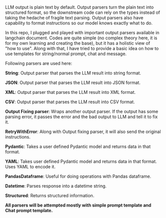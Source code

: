 LLM output is plain text by default. Output parsers turn the plain text into structured format, so the downstream code can rely on the types instead of taking the hedache of fragile text parsing. Output parsers also have capability to format instructions so our model knows exactly what to do.

In this repo, I plugged and played with important output parsers available in langchain document. Codes are quite simple (no complex theory here, it is for my own learning and creating the base), but it has a holistic view of "how to use". Along with that, I have tried to provide a basic idea on how to use templates for string/normal prompt, chat and message. 

Following parsers are used here:

**String**:  Output parser that parses the LLM result into string format.

**JSON**: Output parser that parses the LLM result into JSON format.

**XML**: Output parser that parses the LLM result into XML format.

**CSV**: Output parser that parses the LLM result into CSV format.

**Output Fixing parser**: Wraps another output parser. If the output has some parsing error, it passes the error and the bad output to LLM and tell it to fix it.

**RetryWithError**: Along with Output fixing parser, it will also send the original instructions.

**Pydantic**: Takes a user defined Pydantic model and returns data in that format.

**YAML**: Takes user defined Pydantic model and returns data in that format. Uses YAML to encode it.

**PandasDataframe**: Useful for doing operations with Pandas dataframe.

**Datetime**: Parses response into a datetime string.

**Structured**: Returns structured information.

**All parsers will be attempted mostly with simple prompt template and Chat prompt template.**
